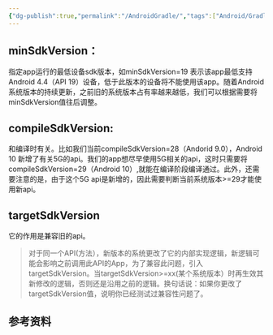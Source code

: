 ```yaml
---
{"dg-publish":true,"permalink":"/AndroidGradle/","tags":["Android/Gradle"],"noteIcon":""}
---
```



## minSdkVersion：

指定app运行的最低设备sdk版本，如minSdkVersion=19 表示该app最低支持Android 4.4（API 19）设备，低于此版本的设备将不能使用该app。随着Android系统版本的持续更新，之前旧的系统版本占有率越来越低，我们可以根据需要将minSdkVersion值往后调整。

## compileSdkVersion:

和编译时有关。比如我们当前compileSdkVersion=28（Andorid 9.0），Android 10 新增了有关5G的api。我们的app想尽早使用5G相关的api，这时只需要将compileSdkVersion=29（Android 10）,就能在编译阶段编译通过。此外，还需要注意的是，由于这个5G api是新增的，因此需要判断当前系统版本>=29才能使用新api。

## targetSdkVersion
它的作用是兼容旧的api。
>对于同一个API(方法），新版本的系统更改了它的内部实现逻辑，新逻辑可能会影响之前调用此API的App，为了兼容此问题，引入targetSdkVersion。当targetSdkVersion>=xx(某个系统版本）时再生效其新修改的逻辑，否则还是沿用之前的逻辑。换句话说：如果你更改了targetSdkVersion值，说明你已经测试过兼容性问题了。



## 参考资料